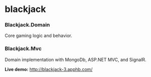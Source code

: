 # blackjack

### Blackjack.Domain
Core gaming logic and behavior.

### Blackjack.Mvc
Domain implementation with MongoDb, ASP.NET MVC, and SignalR.

**Live demo:**
http://blackjack-3.apphb.com/
